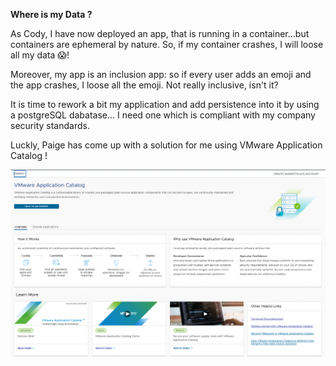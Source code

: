 **Where is my Data ?**

As Cody, I have now deployed an app, that is running in a container...but containers are ephemeral by nature. 
So, if my container crashes, I will loose all my data 😱!

Moreover, my app is an inclusion app: so if every user adds an emoji and the app crashes, I loose all the emoji. Not really inclusive, isn't it?

It is time to rework a bit my application and add persistence into it by using a postgreSQL dabatase... I need one which is compliant with my company security standards.

Luckly, Paige has come up with a solution for me using VMware Application Catalog !

![VAC welcome](../images/vac-welcome.png)
